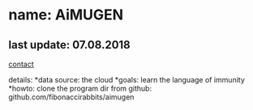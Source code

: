 # name: AiMUGEN
## last update: 07.08.2018
[contact](rahmad.akbar@medisin.uio.no)

details:
*data source: the cloud
*goals: learn the language of immunity
*howto: clone the program dir from github: github.com/fibonaccirabbits/aimugen


